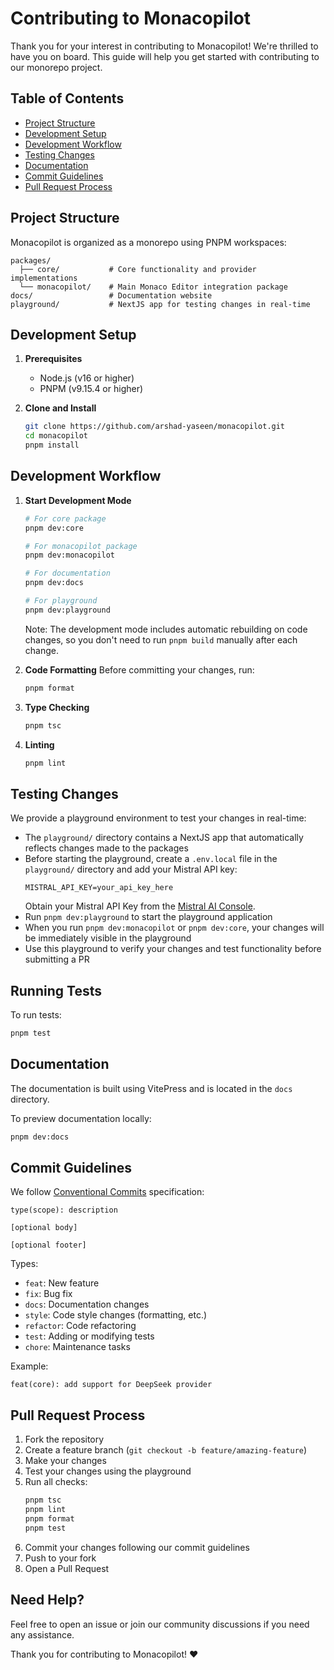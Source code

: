 # Contributing to Monacopilot

Thank you for your interest in contributing to Monacopilot! We're thrilled to have you on board. This guide will help you get started with contributing to our monorepo project.

## Table of Contents

- [Project Structure](#project-structure)
- [Development Setup](#development-setup)
- [Development Workflow](#development-workflow)
- [Testing Changes](#testing-changes)
- [Documentation](#documentation)
- [Commit Guidelines](#commit-guidelines)
- [Pull Request Process](#pull-request-process)

## Project Structure

Monacopilot is organized as a monorepo using PNPM workspaces:

```
packages/
  ├── core/           # Core functionality and provider implementations
  └── monacopilot/    # Main Monaco Editor integration package
docs/                 # Documentation website
playground/           # NextJS app for testing changes in real-time
```

## Development Setup

1. **Prerequisites**

    - Node.js (v16 or higher)
    - PNPM (v9.15.4 or higher)

2. **Clone and Install**

    ```bash
    git clone https://github.com/arshad-yaseen/monacopilot.git
    cd monacopilot
    pnpm install
    ```

## Development Workflow

1. **Start Development Mode**

    ```bash
    # For core package
    pnpm dev:core

    # For monacopilot package
    pnpm dev:monacopilot

    # For documentation
    pnpm dev:docs

    # For playground
    pnpm dev:playground
    ```

    Note: The development mode includes automatic rebuilding on code changes, so you don't need to run `pnpm build` manually after each change.

2. **Code Formatting**
   Before committing your changes, run:

    ```bash
    pnpm format
    ```

3. **Type Checking**

    ```bash
    pnpm tsc
    ```

4. **Linting**

    ```bash
    pnpm lint
    ```

## Testing Changes

We provide a playground environment to test your changes in real-time:

- The `playground/` directory contains a NextJS app that automatically reflects changes made to the packages
- Before starting the playground, create a `.env.local` file in the `playground/` directory and add your Mistral API key:
    ```
    MISTRAL_API_KEY=your_api_key_here
    ```
    Obtain your Mistral API Key from the [Mistral AI Console](https://console.mistral.ai/api-keys).
- Run `pnpm dev:playground` to start the playground application
- When you run `pnpm dev:monacopilot` or `pnpm dev:core`, your changes will be immediately visible in the playground
- Use this playground to verify your changes and test functionality before submitting a PR

## Running Tests

To run tests:

```bash
pnpm test
```

## Documentation

The documentation is built using VitePress and is located in the `docs` directory.

To preview documentation locally:

```bash
pnpm dev:docs
```

## Commit Guidelines

We follow [Conventional Commits](https://www.conventionalcommits.org/) specification:

```
type(scope): description

[optional body]

[optional footer]
```

Types:

- `feat`: New feature
- `fix`: Bug fix
- `docs`: Documentation changes
- `style`: Code style changes (formatting, etc.)
- `refactor`: Code refactoring
- `test`: Adding or modifying tests
- `chore`: Maintenance tasks

Example:

```
feat(core): add support for DeepSeek provider
```

## Pull Request Process

1. Fork the repository
2. Create a feature branch (`git checkout -b feature/amazing-feature`)
3. Make your changes
4. Test your changes using the playground
5. Run all checks:
    ```bash
    pnpm tsc
    pnpm lint
    pnpm format
    pnpm test
    ```
6. Commit your changes following our commit guidelines
7. Push to your fork
8. Open a Pull Request

## Need Help?

Feel free to open an issue or join our community discussions if you need any assistance.

Thank you for contributing to Monacopilot! ❤️
